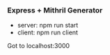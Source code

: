 ### Express + Mithril Generator
* server: npm run start
* client: npm run client

Got to localhost:3000
